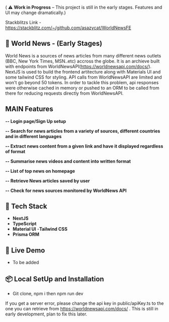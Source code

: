 ( ⚠️ **Work in Progress** – This project is still in the early stages. Features and UI may change dramatically.)

Stackblitzs Link - https://stackblitz.com/~/github.com/asazycat/WorldNewsFE
## 📰 World News - (Early Stages)

World News is a sources of news articles from many different news outlets (BBC, New York Times, MSN..etc) accross the globe. It is an archieve built with endpoints from WorldNewsAPI(https://worldnewsapi.com/docs/). NextJS is used to build the frontend artitecture along with Materials UI and some tailwind CSS for styling. API calls from WorldNewsAPI are limited and won't go beyond 50 tokens. In order to tackle this problem, api responses were otherwise cached in memory or pushed to an ORM to be called from there for reducing requests directly from WorldNewsAPI.  

## MAIN Features

**-- Login page/Sign Up setup**

**-- Search for news articles from a variety of sources, different countries and in different languages** 

**-- Extract news content from a given link and have it displayed regardless of format**

**-- Summarise news videos and content into written format**

**-- List of top news on  homepage**

**-- Retrieve News articles saved by user**

**-- Check for news sources monitored by WorldNews API**

## 🚀 Tech Stack

- **NextJS**
- **TypeScript**
- **Material UI**
-**Tailwind CSS**
- **Prisma ORM**


## 🔗 Live Demo

- To be added

## 📦 Local SetUp and Installation

- Git clone, npm i then npm run dev

If you get a server error, please change the api key in public/apiKey.ts to the one you can retrieve from https://worldnewsapi.com/docs/ . This is still in early development, plan to fix this later.

